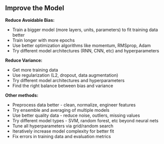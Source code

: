 ## Improve the Model

**Reduce Avoidable Bias:**

- Train a bigger model (more layers, units, parameters) to fit training data better
- Train longer with more epochs
- Use better optimization algorithms like momentum, RMSprop, Adam
- Try different model architectures (RNN, CNN, etc) and hyperparameters

**Reduce Variance:**

- Get more training data
- Use regularization (L2, dropout, data augmentation)
- Try different model architectures and hyperparameters
- Find the right balance between bias and variance

**Other methods:**

- Preprocess data better - clean, normalize, engineer features
- Try ensemble and averaging of multiple models
- Use better quality data - reduce noise, outliers, missing values
- Try different model types - SVM, random forest, etc beyond neural nets
- Tune all hyperparameters via grid/random search
- Iteratively increase model complexity for better fit
- Fix errors in training data and evaluation metrics
